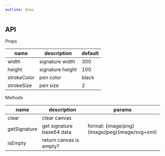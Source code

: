 ```yaml
---
outline: deep
---
```


## API

Props

|  name   | description  | default |
|  ----  | ----  | ---- |
| width  | signature width | 300 | 
| height  | signature height | 100 |
| strokeColor  | pen color | black |
| strokeSize  | pen size | 2 |

Methods

|  name   | description  | params |
|  ----  | ----  | ---- |
| clear  | clear canvas |  | 
| getSignature  | get signature base64 data | format: (image/png)(image/jpeg)(image/svg+xml) |
| isEmpty  | return canvas is empty? |  |
